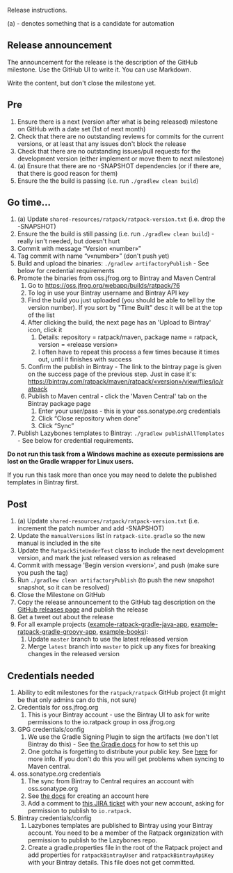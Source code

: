 Release instructions.

(a) - denotes something that is a candidate for automation

## Release announcement

The announcement for the release is the description of the GitHub milestone.
Use the GitHub UI to write it.
You can use Markdown.

Write the content, but don't close the milestone yet.

## Pre

1. Ensure there is a next (version after what is being released) milestone on GitHub with a date set (1st of next month)
1. Check that there are no outstanding reviews for commits for the current versions, or at least that any issues don't block the release
1. Check that there are no outstanding issues/pull requests for the development version (either implement or move them to next milestone)
1. (a) Ensure that there are no -SNAPSHOT dependencies (or if there are, that there is good reason for them)
1. Ensure the the build is passing (i.e. run `./gradlew clean build`)

## Go time…

1. (a) Update `shared-resources/ratpack/ratpack-version.txt` (i.e. drop the -SNAPSHOT)
1. Ensure the the build is still passing (i.e. run `./gradlew clean build`) - really isn't needed, but doesn't hurt
1. Commit with message “Version «number»”
2. Tag commit with name “v«number»” (don't push yet)
1. Build and upload the binaries: `./gradlew artifactoryPublish` - See below for credential requirements
1. Promote the binaries from oss.jfrog.org to Bintray and Maven Central
    1. Go to https://oss.jfrog.org/webapp/builds/ratpack/?6
    1. To log in use your Bintray username and Bintray API key
    1. Find the build you just uploaded (you should be able to tell by the version number).  If you sort by "Time Built" desc it will be at the top of the list
    1. After clicking the build, the next page has an 'Upload to Bintray' icon, click it
        1. Details: repository = ratpack/maven, package name = ratpack, version = «release version»
        1. I often have to repeat this process a few times because it times out, until it finishes with success
    1. Confirm the publish in Bintray - The link to the bintray page is given on the success page of the previous step. Just in case it's:  https://bintray.com/ratpack/maven/ratpack/«version»/view/files/io/ratpack
    1. Publish to Maven central - click the 'Maven Central' tab on the Bintray package page
        1. Enter your user/pass - this is your oss.sonatype.org credentials
        1. Click “Close repository when done”
        1. Click “Sync”
1. Publish Lazybones templates to Bintray: `./gradlew publishAllTemplates` - See below for credential requirements.
<p><strong>Do not run this task from a Windows machine as execute permissions are lost on the Gradle wrapper for Linux users.</strong>
<p>If you run this task more than once you may need to delete the published templates in Bintray first. 

## Post

1. (a) Update `shared-resources/ratpack/ratpack-version.txt` (i.e. increment the patch number and add -SNAPSHOT)
1. Update the `manualVersions` list in `ratpack-site.gradle` so the new manual is included in the site
1. Update the `RatpackSiteUnderTest` class to include the next development version, and mark the just released version as released
1. Commit with message 'Begin version «version»', and push (make sure you push the tag)
1. Run `./gradlew clean artifactoryPublish` (to push the new snapshot snapshot, so it can be resolved)
1. Close the Milestone on GitHub
1. Copy the release announcement to the GitHub tag description on the [GitHub releases page](https://github.com/ratpack/ratpack/releases) and publish the release
1. Get a tweet out about the release
1. For all example projects ([example-ratpack-gradle-java-app](https://github.com/ratpack/example-ratpack-gradle-java-app), [example-ratpack-gradle-groovy-app](https://github.com/ratpack/example-ratpack-gradle-groovy-app), [example-books](https://github.com/ratpack/example-books)):
    1. Update `master` branch to use the latest released version
    1. Merge `latest` branch into `master` to pick up any fixes for breaking changes in the released version

## Credentials needed

1. Ability to edit milestones for the `ratpack/ratpack` GitHub project (it might be that only admins can do this, not sure)
1. Credentials for oss.jfrog.org
    1. This is your Bintray account - use the Bintray UI to ask for write permissions to the io.ratpack group in oss.jfrog.org
1. GPG credentials/config
    1. We use the Gradle Signing Plugin to sign the artifacts (we don't let Bintray do this) - See [the Gradle docs](http://www.gradle.org/docs/current/userguide/signing_plugin.html#N15692) for how to set this up
    1. One gotcha is forgetting to distribute your public key.  See [here](http://blog.sonatype.com/2010/01/how-to-generate-pgp-signatures-with-maven/#.U9rkY2MSS6N) for more info.  If you don't do this you will get problems when syncing to Maven central.
1. oss.sonatype.org credentials
    1. The sync from Bintray to Central requires an account with oss.sonatype.org
    1. See [the docs](https://docs.sonatype.org/display/Repository/Sonatype+OSS+Maven+Repository+Usage+Guide#SonatypeOSSMavenRepositoryUsageGuide-2.Signup) for creating an account here
    1. Add a comment to [this JIRA ticket](https://issues.sonatype.org/browse/OSSRH-8283) with your new account, asking for permission to publish to `io.ratpack`.
1. Bintray credentials/config
    1. Lazybones templates are published to Bintray using your Bintray account.  You need to be a member of the Ratpack organization with permission to publish to the Lazybones repo.
    1. Create a gradle.properties file in the root of the Ratpack project and add properties for `ratpackBintrayUser` and `ratpackBintrayApiKey` with your Bintray details.  This file does not get committed.
